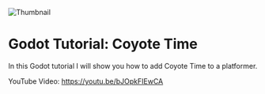 ![Thumbnail](https://img.youtube.com/vi/bJOpkFIEwCA/maxresdefault.jpg)

# Godot Tutorial: Coyote Time

In this Godot tutorial I will show you how to add Coyote Time to a platformer.

YouTube Video: https://youtu.be/bJOpkFIEwCA
